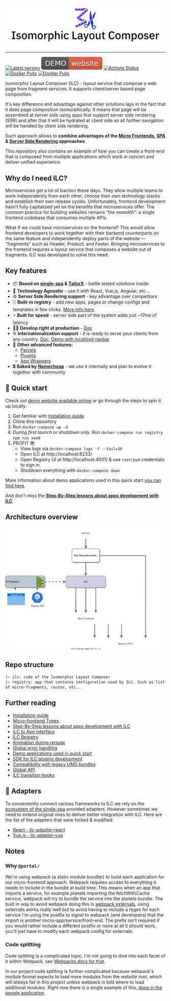 ![Isomorphic Layout Composer logo](brand/cover_small.png)

----

[![Latest version](https://badgen.net/github/tag/namecheap/ilc?label=Latest%20version&color=green&cache=900)](https://github.com/namecheap/ilc/releases)
[![Demo website](./docs/assets/demo-website.svg)](http://demo.microfrontends.online/)
[![Actions Status](https://github.com/namecheap/ilc/workflows/CI/badge.svg)](https://github.com/namecheap/ilc/actions)
[![Docker Pulls](https://badgen.net/docker/pulls/namecheap/ilc?icon=docker&label=ILC%20pulls)](https://hub.docker.com/r/namecheap/ilc)
[![Docker Pulls](https://badgen.net/docker/pulls/namecheap/ilc_registry?icon=docker&label=ILC%20registry%20pulls)](https://hub.docker.com/r/namecheap/ilc_registry)

Isomorphic Layout Composer (ILC) - layout service that compose a web page from fragment services.
It supports client/server based page composition.

It's key difference and advantage against other solutions lays in the fact that it does page composition isomorphically.
It means that page will be assembled at server side using apps that support server side rendering (SSR) and after that
it will be hydrated at client side so all further navigation will be handled by client side rendering.

Such approach allows to **combine advantages of the
[Micro Frontends](https://martinfowler.com/articles/micro-frontends.html),
[SPA](https://en.wikipedia.org/wiki/Single-page_application) &
[Server Side Rendering](https://developers.google.com/web/updates/2019/02/rendering-on-the-web#server-rendering) approaches**.

This repository also contains an example of how you can create a front-end that is composed from multiple
applications which work in concert and deliver unified experience.

## Why do I need ILC?

Microservices get a lot of traction these days. They allow multiple teams to work independently from each other, choose
their own technology stacks and establish their own release cycles. Unfortunately, frontend development hasn’t fully capitalized
yet on the benefits that microservices offer. The common practice for building websites remains “the monolith”: a single frontend
codebase that consumes multiple APIs.

What if we could have microservices on the frontend? This would allow frontend developers to work together with their backend
counterparts on the same feature and independently deploy parts of the website — “fragments” such as Header, Product, and Footer.
Bringing microservices to the frontend requires a layout service that composes a website out of fragments. ILC was developed to solve this need.

## Key features

* 📦 **Based on [single-spa](https://single-spa.js.org/) & [TailorX](https://github.com/StyleT/tailorx)** - battle tested solutions inside
* 📱 **Technology Agnostic** - use it with React, Vue.js, Angular, etc...
* ⚙️ **Server Side Rendering support** - key advantage over competitors
* 🗄 **Built-in registry** - add new apps, pages or change configs and templates in few clicks. [More info here](./docs/registry.md).
* ⚡️ **Built for speed** - server side part of the system adds just ~17ms of latency
* 👨‍💻 **Develop right at production** - [Doc](./docs/develop_at_production.md)
* 🌐 **Internationalization support** - it is ready to serve your clients from any country.
[Doc](./docs/i18n.md), [Demo with localized navbar](http://demo.microfrontends.online/ua/)
* 📡 **Other advanced features:**
    * [Parcels](./docs/parcels.md)
    * [Plugins](https://github.com/namecheap/ilc-plugins-sdk)
    * [App Wrappers](./docs/app_wrappers.md)
* 💲 **Baked by [Namecheap](https://www.namecheap.com/about/mission-vision-values/)** - we use it internally and plan to evolve it together with community

## 🚀 Quick start

Check out [demo website available online](http://demo.microfrontends.online/) or go through the steps to spin it up locally:

1. Get familiar with [Installation guide](./docs/installation_guide.md)
1. Clone this repository
1. Run `docker-compose up -d`
1. _During first launch or shutdown only._ Run `docker-compose run registry npm run seed`
1. PROFIT 😎
    * View logs via `docker-compose logs -f --tail=10`
    * Open ILC at http://localhost:8233/
    * Open Registry UI at http://localhost:4001/ & use `root/pwd` credentials to sign in.
    * Shutdown everything with `docker-compose down`

More information about demo applications used in this quick start [you can find here](https://github.com/namecheap/ilc-demo-apps).

And don't miss the **[Step-By-Step lessons about apps development with ILC](./docs/stepbystep/)**.

## Architecture overview

![ILC Architecture overview](docs/assets/ILC-Architecture.svg)

## Repo structure
```
|– ilc: code of the Isomorphic Layout Composer
|– registry: app that contains configuration used by ILC. Such as list of micro-fragments, routes, etc...
```

## Further reading

* [Installation guide](./docs/installation_guide.md)
* [Micro-frontend Types](./docs/microfrontend-types.md)
* [Step-By-Step lessons about apps development with ILC](./docs/stepbystep/)
* [ILC to App interface](https://namecheap.github.io/ilc-sdk/pages/Pages/ilc_app_interface.html)
* [ILC Registry](./docs/registry.md)
* [Animation during reroute](./docs/animation_during_reroute.md)
* [Global error handling](./docs/global_errors_handling.md)
* [Demo applications used in quick start](https://github.com/namecheap/ilc-demo-apps)
* [SDK for ILC plugins development](https://github.com/namecheap/ilc-plugins-sdk)
* [Compatibility with legacy UMD bundles](./docs/umd_bundles_compatibility.md)
* [Global API](https://namecheap.github.io/ilc-sdk/pages/Pages/global_api.html)
* [ILC transition hooks](./docs/transition_hooks.md)

## 🔌 Adapters
To conveniently connect various frameworks to ILC we rely on the [ecosystem of the single-spa](https://single-spa.js.org/docs/ecosystem)
provided adapters. However sometimes we need to extend original ones to deliver better integration with ILC.
Here are the list of the adapters that were forked & modified:

*  [React - ilc-adapter-react](https://github.com/namecheap/ilc-adapter-react)
*  [Vue.js - ilc-adapter-vue](https://github.com/namecheap/ilc-adapter-vue)

## Notes

### Why `@portal/`
We're using webpack (a static module bundler) to build each application for our micro-frontend approach. Webpack requires
access to everything it needs to include in the bundle at build time. This means when an app that imports a service,
for example planets importing the fetchWithCache service, webpack will try to bundle the service into the planets bundle.
The built in way to avoid webpack doing this is [webpack externals](https://webpack.js.org/configuration/externals/),
using externals works really well but to avoid having to include a regex for each service I'm using the postfix to signal
to webpack (and developers) that the import is another micro-app/service/front-end. The prefix isn't required if you
would rather include a different postfix or none at all it should work, you'll just have to modify each webpack config
for externals.

### Code splitting
Code splitting is a complicated topic. I'm not going to dive into each facet of it within Webpack, see [Webpacks docs for
that](https://webpack.js.org/guides/code-splitting/).

In our project code splitting is further complicated because webpack's module format expects to load more modules from
the website root, which will always fail in this project unless webpack is told where to load additional modules. Right
now there is a single example of this,
[done in the people application](https://github.com/namecheap/ilc-demo-apps/blob/master/apps/people/src/people.js#L9).
